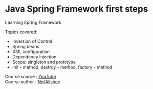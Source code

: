 # Java Spring Framework first steps

Learning Spring Framework

Topics covered:
* Inversion of Control
* Spring beans
* XML configuration
* Dependency Injection
* Scope: singleton and prototype
* Init - method, destroy - method, factory - method

Course source : [YouTube]
<br>
Course author : [NeilAlishev]

[YouTube]: https://www.youtube.com/playlist?list=PLAma_mKffTOR5o0WNHnY0mTjKxnCgSXrZ
[NeilAlishev]: https://www.youtube.com/c/alishevN
